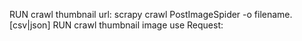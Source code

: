 RUN crawl thumbnail url: scrapy crawl PostImageSpider -o filename.[csv|json]
RUN crawl thumbnail image use Request: